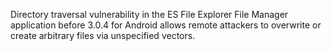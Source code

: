 Directory traversal vulnerability in the ES File Explorer File Manager application before 3.0.4 for Android allows remote attackers to overwrite or create arbitrary files via unspecified vectors.